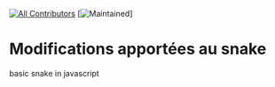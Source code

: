 [![All Contributors](https://img.shields.io/badge/all_contributors-2-blue.svg?style=flat)](#contributors)
[![Maintained](https://img.shields.io/badge/Maintained%3F-yes-green.svg)]

# Modifications apportées au snake

basic snake in javascript
